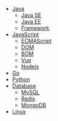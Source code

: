 * [Java](http://java.ixfosa.top)
  + [Java SE](http://java.ixfosa.top/#/notes/01JavaSE/01-%E5%9F%BA%E7%A1%80%E7%9F%A5%E8%AF%86)
  + [Java EE](http://java.ixfosa.top/#/notes/02JavaEE/Tomcat)
  + [Framework](notes/03Framework/MyBatis)
* [JavaScript](http://js.ixfosa.top)
  + [ECMAScript](http://js.ixfosa.top/#/notes/ECMA/01-%E5%9F%BA%E7%A1%80%E7%9F%A5%E8%AF%86)
  + [DOM]()
  + [BOM]()
  + [Vue](http://js.ixfosa.top/#/notes/framework/vue)
  + [Nodejs]()
* [Go]()
* [Python]()
* [Database](https://db.ixfosa.top/)
  + [MySQL](https://db.ixfosa.top/)
  + [Redis](https://db.ixfosa.top/#/notes/Redis)
  + [MongoDB](https://db.ixfosa.top/#/notes/MongoDB)
* [Linux](https://linux.ixfosa.top)

